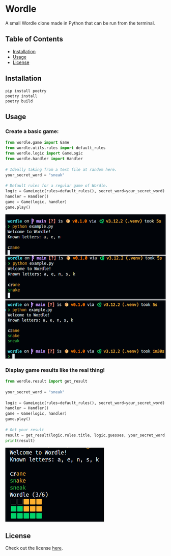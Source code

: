 # Wordle

A small Wordle clone made in Python that can be run from the terminal.

## Table of Contents

- [Installation](#installation)
- [Usage](#usage)
- [License](#license)

## Installation
```shell
pip install poetry
poetry install
poetry build
```

## Usage
### Create a basic game:
```python
from wordle.game import Game
from wordle.utils.rules import default_rules
from wordle.logic import GameLogic
from wordle.handler import Handler

# Ideally taking from a text file at random here.
your_secret_word = "sneak"

# Default rules for a regular game of Wordle.
logic = GameLogic(rules=default_rules(), secret_word=your_secret_word)
handler = Handler()
game = Game(logic, handler)
game.play()
```
![Example 1](examples/example-1.png)
![Example 2](examples/example-2.png)
![Example 3](examples/example-3.png)
### Display game results like the real thing!
```python
from wordle.result import get_result

your_secret_word = "sneak"

logic = GameLogic(rules=default_rules(), secret_word=your_secret_word)
handler = Handler()
game = Game(logic, handler)
game.play()

# Get your result
result = get_result(logic.rules.title, logic.guesses, your_secret_word, logic.rules.max_guesses)
print(result)
```
![Example 4](examples/example-4.png)
## License

Check out the license [here](LICENSE).